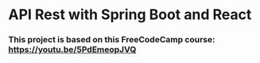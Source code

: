 # API Rest with Spring Boot and React

### This project is based on this FreeCodeCamp course: https://youtu.be/5PdEmeopJVQ
